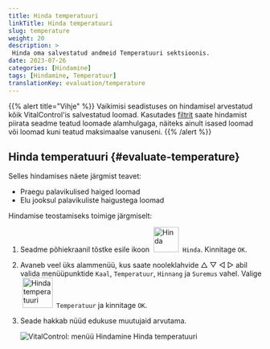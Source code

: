 ```yaml
---
title: Hinda temperatuuri
linkTitle: Hinda temperatuuri
slug: temperature
weight: 20
description: >
 Hinda oma salvestatud andmeid Temperatuuri sektsioonis.
date: 2023-07-26
categories: [Hindamine]
tags: [Hindamine, Temperatuur]
translationKey: evaluation/temperature
---
```

{{% alert title="Vihje" %}}
Vaikimisi seadistuses on hindamisel arvestatud kõik VitalControl'is salvestatud loomad. Kasutades [filtrit](../../filter/) saate hindamist piirata seadme teatud loomade alamhulgaga, näiteks ainult isased loomad või loomad kuni teatud maksimaalse vanuseni.
{{% /alert %}}

## Hinda temperatuuri {#evaluate-temperature}

Selles hindamises näete järgmist teavet:
- Praegu palavikulised haiged loomad
- Elu jooksul palavikuliste haigustega loomad

Hindamise teostamiseks toimige järgmiselt:

1. Seadme põhiekraanil tõstke esile ikoon &nbsp;<img src="/icons/main/evaluation.svg" width="50" align="bottom" alt="Hinda" />&nbsp; `Hinda`. Kinnitage `OK`.

2. Avaneb veel üks alammenüü, kus saate nooleklahvide △ ▽ ◁ ▷ abil valida menüüpunktide `Kaal`, `Temperatuur`, `Hinnang` ja `Suremus` vahel. Valige &nbsp;<img src="/icons/evaluation/temperature.svg" width="60" align="bottom" alt="Hinda temperatuuri" />&nbsp; `Temperatuur` ja kinnitage `OK`.

3. Seade hakkab nüüd edukuse muutujaid arvutama.

   ![VitalControl: menüü Hindamine Hinda temperatuuri](../images/temperature.png "Hinda temperatuuri")
